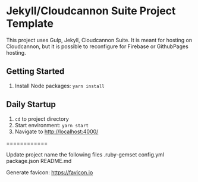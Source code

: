 # Jekyll/Cloudcannon Suite Project Template #

This project uses Gulp, Jekyll, Cloudcannon Suite. It is meant for hosting on Cloudcannon, but it is possible to reconfigure for Firebase or GithubPages hosting.

## Getting Started ##
1. Install Node packages: `yarn install`

## Daily Startup ##
1. `cd` to project directory
2. Start environment: `yarn start`
3. Navigate to [http://localhost:4000/](http://localhost:4000/)


============

Update project name the following files
.ruby-gemset
config.yml
package.json
README.md

Generate favicon: https://favicon.io
